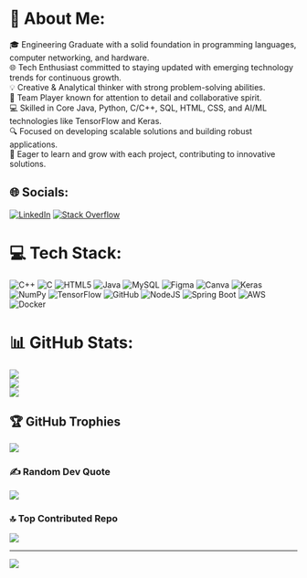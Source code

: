# 💫 About Me:
🎓 Engineering Graduate with a solid foundation in programming languages, computer networking, and hardware.<br>🌐 Tech Enthusiast committed to staying updated with emerging technology trends for continuous growth.<br>💡 Creative & Analytical thinker with strong problem-solving abilities.<br>🤝 Team Player known for attention to detail and collaborative spirit.<br>💻 Skilled in Core Java, Python, C/C++, SQL, HTML, CSS, and AI/ML technologies like TensorFlow and Keras.<br>🔍 Focused on developing scalable solutions and building robust applications.<br>🌱 Eager to learn and grow with each project, contributing to innovative solutions.


## 🌐 Socials:
[![LinkedIn](https://img.shields.io/badge/LinkedIn-%230077B5.svg?logo=linkedin&logoColor=white)](https://linkedin.com/in/amit-anand20) [![Stack Overflow](https://img.shields.io/badge/-Stackoverflow-FE7A16?logo=stack-overflow&logoColor=white)](https://stackoverflow.com/users/27697359) 

# 💻 Tech Stack:
![C++](https://img.shields.io/badge/c++-%2300599C.svg?style=for-the-badge&logo=c%2B%2B&logoColor=white) ![C](https://img.shields.io/badge/c-%2300599C.svg?style=for-the-badge&logo=c&logoColor=white) ![HTML5](https://img.shields.io/badge/html5-%23E34F26.svg?style=for-the-badge&logo=html5&logoColor=white) ![Java](https://img.shields.io/badge/java-%23ED8B00.svg?style=for-the-badge&logo=openjdk&logoColor=white) ![MySQL](https://img.shields.io/badge/mysql-4479A1.svg?style=for-the-badge&logo=mysql&logoColor=white) ![Figma](https://img.shields.io/badge/figma-%23F24E1E.svg?style=for-the-badge&logo=figma&logoColor=white) ![Canva](https://img.shields.io/badge/Canva-%2300C4CC.svg?style=for-the-badge&logo=Canva&logoColor=white) ![Keras](https://img.shields.io/badge/Keras-%23D00000.svg?style=for-the-badge&logo=Keras&logoColor=white) ![NumPy](https://img.shields.io/badge/numpy-%23013243.svg?style=for-the-badge&logo=numpy&logoColor=white) ![TensorFlow](https://img.shields.io/badge/TensorFlow-%23FF6F00.svg?style=for-the-badge&logo=TensorFlow&logoColor=white)  ![GitHub](https://img.shields.io/badge/github-%23121011.svg?style=for-the-badge&logo=github&logoColor=white) ![NodeJS](https://img.shields.io/badge/node.js-6DA55F?style=for-the-badge&logo=node.js&logoColor=white) ![Spring Boot](https://img.shields.io/badge/spring-%236DB33F.svg?style=for-the-badge&logo=spring&logoColor=white) ![AWS](https://img.shields.io/badge/AWS-%23FF9900.svg?style=for-the-badge&logo=amazon-aws&logoColor=white) ![Docker](https://img.shields.io/badge/docker-%230db7ed.svg?style=for-the-badge&logo=docker&logoColor=white)
# 📊 GitHub Stats:
![](https://github-readme-stats.vercel.app/api?username=AmitAnand-git&theme=dark&hide_border=false&include_all_commits=false&count_private=false)<br/>
![](https://github-readme-streak-stats.herokuapp.com/?user=AmitAnand-git&theme=dark&hide_border=false)<br/>
![](https://github-readme-stats.vercel.app/api/top-langs/?username=AmitAnand-git&theme=dark&hide_border=false&include_all_commits=false&count_private=false&layout=compact)

## 🏆 GitHub Trophies
![](https://github-profile-trophy.vercel.app/?username=AmitAnand-git&theme=radical&no-frame=false&no-bg=true&margin-w=4)

### ✍️ Random Dev Quote
![](https://quotes-github-readme.vercel.app/api?type=horizontal&theme=radical)

### 🔝 Top Contributed Repo
![](https://github-contributor-stats.vercel.app/api?username=AmitAnand-git&limit=5&theme=dark&combine_all_yearly_contributions=true)

---
[![](https://visitcount.itsvg.in/api?id=AmitAnand-git&icon=9&color=0)](https://visitcount.itsvg.in)

<!-- Proudly created with GPRM ( https://gprm.itsvg.in ) -->
